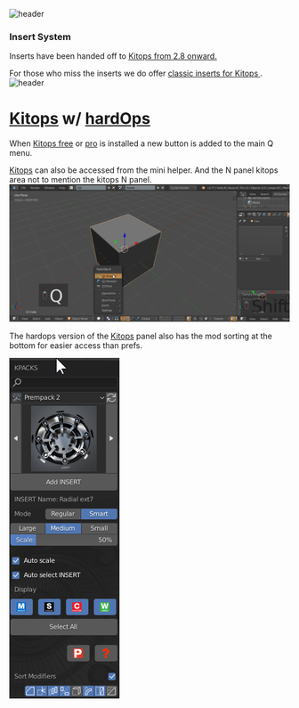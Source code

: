 ![header](img/banner.gif)

### Insert System

Inserts have been handed off to [Kitops from 2.8 onward.](https://gumroad.com/l/kitops)

For those who miss the inserts we do offer [classic inserts for Kitops ](https://gumroad.com/l/hopsclassicinserts).
![header](img/inserts/classic_inserts.gif)

# [Kitops](https://gumroad.com/l/kitops) w/ [hardOps](https://gumroad.com/l/hopsclassicinserts)

When [Kitops free](https://gumroad.com/l/kitops) or [pro](https://gumroad.com/l/kitopsprolite/) is installed a new button is added to the main Q menu.

[Kitops](https://gumroad.com/l/kitops) can also be accessed from the mini helper. And the N panel kitops area not to mention the kitops N panel.
![header](img/inserts/ins1.gif)

The hardops version of the [Kitops](https://gumroad.com/l/kitops) panel also has the mod sorting at the bottom for easier access than prefs.

![header](img/inserts/ins2.png)
